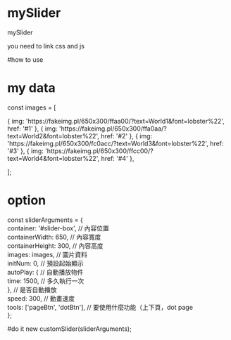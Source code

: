 # mySlider
mySlider  

you need to link css and js  
<link rel="stylesheet" href="/css/main.css">  
<script src="./js/slider.js"></script>  

#how to use  



# my data
const images = [  
  <p>  
  { img: 'https://fakeimg.pl/650x300/ffaa00/?text=World1&font=lobster%22', href: '#1' },  
  { img: 'https://fakeimg.pl/650x300/ffa0aa/?text=World2&font=lobster%22', href: '#2' },  
  { img: 'https://fakeimg.pl/650x300/fc0acc/?text=World3&font=lobster%22', href: '#3' },  
  { img: 'https://fakeimg.pl/650x300/ffcc00/?text=World4&font=lobster%22', href: '#4' },  
  </p>  
];  


# option
const sliderArguments = {  
  container: '#slider-box', // 內容位置  
  containerWidth: 650, // 內容寬度  
  containerHeight: 300, // 內容高度  
  images: images, // 圖片資料  
  initNum: 0, // 預設起始顯示  
  autoPlay: { // 自動播放物件  
    time: 1500, // 多久執行一次  
  }, // 是否自動播放  
  speed: 300, // 動畫速度  
  tools: ['pageBtn', 'dotBtn'], // 要使用什麼功能（上下頁，dot page  
};  

#do it
new customSlider(sliderArguments);  

